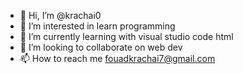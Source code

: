 - 👋 Hi, I’m @krachai0
- 👀 I’m interested in learn programming 
- 🌱 I’m currently learning with visual studio code html
- 💞️ I’m looking to collaborate on web dev
- 📫 How to reach me fouadkrachai7@gmail.com

<!---
krachai0/krachai0 is a ✨ special ✨ repository because its `README.md` (this file) appears on your GitHub profile.
You can click the Preview link to take a look at your changes.
--->
